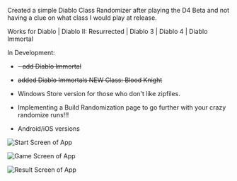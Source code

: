 Created a simple Diablo Class Randomizer after playing the D4 Beta and not having a clue on what class I would play at release. 

Works for Diablo | Diablo II: Resurrected | Diablo 3 | Diablo 4 | Diablo Immortal


In Development:

- ~~- add Diablo Immortal~~

- ~~added Diablo Immortals NEW Class: Blood Knight~~ 

- Windows Store version for those who don't like zipfiles. 

- Implementing a Build Randomization page to go further with your crazy randomize runs!!!

- Android/iOS versions

![Start Screen of App](https://github.com/git-ZiMM/Diablo-Class-Randomizer/blob/master/DCR1.png)

![Game Screen of App](https://github.com/git-ZiMM/Diablo-Class-Randomizer/blob/master/DCR2.png)

![Result Screen of App](https://github.com/GitZimm/Diablo-Class-Randomizer/blob/master/DCR3.png)

